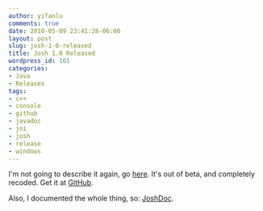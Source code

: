 ```yaml
---
author: yifanlu
comments: true
date: 2010-05-09 23:41:28-06:00
layout: post
slug: josh-1-0-released
title: Josh 1.0 Released
wordpress_id: 161
categories:
- Java
- Releases
tags:
- c++
- console
- github
- javadoc
- jni
- josh
- release
- windows
---
```


I'm not going to describe it again, go [here](/p/josh). It's out of beta, and completely recoded. Get it at [GitHub](http://github.com/yifanlu/Josh/downloads).

Also, I documented the whole thing, so: [JoshDoc](/joshdoc/).
